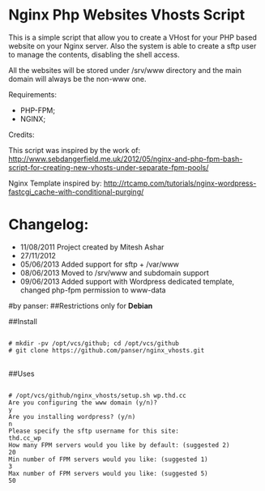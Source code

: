 Nginx Php Websites Vhosts Script
============

This is a simple script that allow you to create a VHost for your PHP based website on your Nginx server.
Also the system is able to create a sftp user to manage the contents, disabling the shell access.

All the websites will be stored under /srv/www directory and the main domain will always be the non-www one.

Requirements:

- PHP-FPM;
- NGINX;

Credits:

This script was inspired by the work of: http://www.sebdangerfield.me.uk/2012/05/nginx-and-php-fpm-bash-script-for-creating-new-vhosts-under-separate-fpm-pools/

Nginx Template inspired by: http://rtcamp.com/tutorials/nginx-wordpress-fastcgi_cache-with-conditional-purging/

Changelog:
============

- 11/08/2011 Project created by Mitesh Ashar
- 27/11/2012
- 05/06/2013 Added support for sftp + /var/www
- 08/06/2013 Moved to /srv/www and subdomain support
- 09/06/2013 Added support with Wordpress dedicated template, changed php-fpm permission to www-data

#by panser:
##Restrictions
only for **Debian**

##Install
<pre>
<code>
# mkdir -pv /opt/vcs/github; cd /opt/vcs/github
# git clone https://github.com/panser/nginx_vhosts.git
</code>
</pre>

##Uses
<pre>
<code>
# /opt/vcs/github/nginx_vhosts/setup.sh wp.thd.cc
Are you configuring the www domain (y/n)?
y
Are you installing wordpress? (y/n)
n
Please specify the sftp username for this site:
thd.cc_wp
How many FPM servers would you like by default: (suggested 2)
20
Min number of FPM servers would you like: (suggested 1)
3
Max number of FPM servers would you like: (suggested 5)
50
</code>
</pre>
